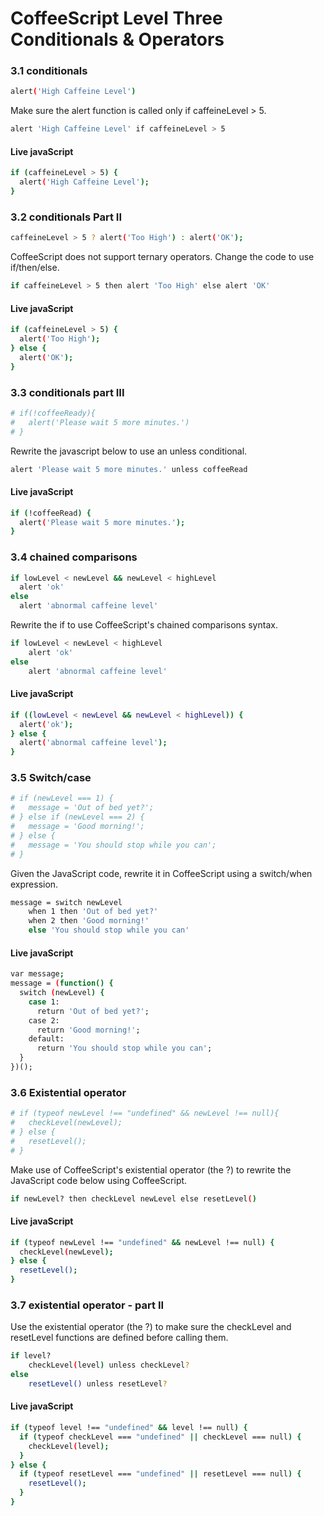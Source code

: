 # CoffeeScript Level Three Conditionals & Operators


### 3.1 conditionals

```sh
alert('High Caffeine Level')
```

Make sure the alert function is called only if caffeineLevel > 5.

```sh
alert 'High Caffeine Level' if caffeineLevel > 5
```

#### Live javaScript

```sh
if (caffeineLevel > 5) {
  alert('High Caffeine Level');
}
```


### 3.2 conditionals Part II

```sh
caffeineLevel > 5 ? alert('Too High') : alert('OK');
```
CoffeeScript does not support ternary operators. Change the code to use if/then/else.

```sh
if caffeineLevel > 5 then alert 'Too High' else alert 'OK'
```

#### Live javaScript

```sh
if (caffeineLevel > 5) {
  alert('Too High');
} else {
  alert('OK');
}
```


### 3.3 conditionals part III

```sh
# if(!coffeeReady){
#   alert('Please wait 5 more minutes.')
# }
```

Rewrite the javascript below to use an unless conditional.

```sh
alert 'Please wait 5 more minutes.' unless coffeeRead
```
#### Live javaScript

```sh
if (!coffeeRead) {
  alert('Please wait 5 more minutes.');
}
```

### 3.4 chained comparisons

```sh
if lowLevel < newLevel && newLevel < highLevel
  alert 'ok'
else
  alert 'abnormal caffeine level'
```

Rewrite the if to use CoffeeScript's chained comparisons syntax.

```sh
if lowLevel < newLevel < highLevel
    alert 'ok'
else
    alert 'abnormal caffeine level'
```

#### Live javaScript

```sh
if ((lowLevel < newLevel && newLevel < highLevel)) {
  alert('ok');
} else {
  alert('abnormal caffeine level');
}
```

### 3.5 Switch/case

```sh
# if (newLevel === 1) {
#   message = 'Out of bed yet?';
# } else if (newLevel === 2) {
#   message = 'Good morning!';
# } else {
#   message = 'You should stop while you can';
# }
```

Given the JavaScript code, rewrite it in CoffeeScript using a switch/when expression.

```sh
message = switch newLevel
    when 1 then 'Out of bed yet?'
    when 2 then 'Good morning!'
    else 'You should stop while you can'
```
#### Live javaScript

```sh
var message;
message = (function() {
  switch (newLevel) {
    case 1:
      return 'Out of bed yet?';
    case 2:
      return 'Good morning!';
    default:
      return 'You should stop while you can';
  }
})();
```

### 3.6 Existential operator

```sh
# if (typeof newLevel !== "undefined" && newLevel !== null){
#   checkLevel(newLevel);
# } else {
#   resetLevel();
# }
```

Make use of CoffeeScript's existential operator (the ?) to rewrite the JavaScript code below using CoffeeScript.

```sh
if newLevel? then checkLevel newLevel else resetLevel()
```

#### Live javaScript

```sh
if (typeof newLevel !== "undefined" && newLevel !== null) {
  checkLevel(newLevel);
} else {
  resetLevel();
}
```

### 3.7 existential operator - part II

Use the existential operator (the ?) to make sure the checkLevel and resetLevel functions are defined before calling them.

```sh
if level?
    checkLevel(level) unless checkLevel?
else
    resetLevel() unless resetLevel?
```

#### Live javaScript

```sh
if (typeof level !== "undefined" && level !== null) {
  if (typeof checkLevel === "undefined" || checkLevel === null) {
    checkLevel(level);
  }
} else {
  if (typeof resetLevel === "undefined" || resetLevel === null) {
    resetLevel();
  }
}
```

